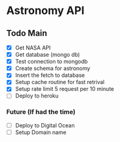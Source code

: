 # Astronomy API

## Todo Main
- [x] Get NASA API 
- [x] Get database (mongo db)
- [x] Test connection to mongodb
- [x] Create schema for astronomy
- [x] Insert the fetch to database
- [x] Setup cache routine for fast retrival 
- [x] Setup rate limit 5 request per 10 minute
- [ ] Deploy to heroku

### Future (If had the time)
- [ ] Deploy to Digital Ocean
- [ ] Setup Domain name